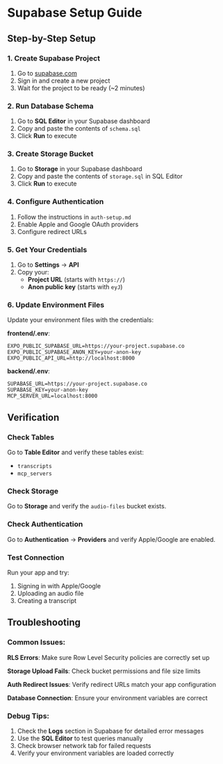 # Supabase Setup Guide

## Step-by-Step Setup

### 1. Create Supabase Project
1. Go to [supabase.com](https://supabase.com)
2. Sign in and create a new project
3. Wait for the project to be ready (~2 minutes)

### 2. Run Database Schema
1. Go to **SQL Editor** in your Supabase dashboard
2. Copy and paste the contents of `schema.sql`
3. Click **Run** to execute

### 3. Create Storage Bucket
1. Go to **Storage** in your Supabase dashboard
2. Copy and paste the contents of `storage.sql` in SQL Editor
3. Click **Run** to execute

### 4. Configure Authentication
1. Follow the instructions in `auth-setup.md`
2. Enable Apple and Google OAuth providers
3. Configure redirect URLs

### 5. Get Your Credentials
1. Go to **Settings** → **API**
2. Copy your:
   - **Project URL** (starts with `https://`)
   - **Anon public key** (starts with `eyJ`)

### 6. Update Environment Files
Update your environment files with the credentials:

**frontend/.env**:
```
EXPO_PUBLIC_SUPABASE_URL=https://your-project.supabase.co
EXPO_PUBLIC_SUPABASE_ANON_KEY=your-anon-key
EXPO_PUBLIC_API_URL=http://localhost:8000
```

**backend/.env**:
```
SUPABASE_URL=https://your-project.supabase.co
SUPABASE_KEY=your-anon-key
MCP_SERVER_URL=localhost:8000
```

## Verification

### Check Tables
Go to **Table Editor** and verify these tables exist:
- `transcripts`
- `mcp_servers`

### Check Storage
Go to **Storage** and verify the `audio-files` bucket exists.

### Check Authentication
Go to **Authentication** → **Providers** and verify Apple/Google are enabled.

### Test Connection
Run your app and try:
1. Signing in with Apple/Google
2. Uploading an audio file
3. Creating a transcript

## Troubleshooting

### Common Issues:

**RLS Errors**: Make sure Row Level Security policies are correctly set up

**Storage Upload Fails**: Check bucket permissions and file size limits

**Auth Redirect Issues**: Verify redirect URLs match your app configuration

**Database Connection**: Ensure your environment variables are correct

### Debug Tips:

1. Check the **Logs** section in Supabase for detailed error messages
2. Use the **SQL Editor** to test queries manually
3. Check browser network tab for failed requests
4. Verify your environment variables are loaded correctly